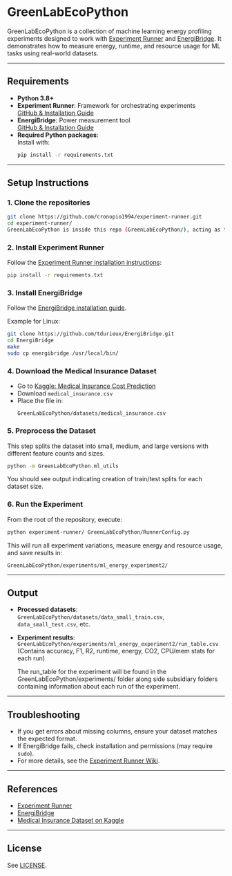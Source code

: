 # GreenLabEcoPython

GreenLabEcoPython is a collection of machine learning energy profiling experiments designed to work with [Experiment Runner](https://github.com/S2-group/experiment-runner) and [EnergiBridge](https://github.com/tdurieux/EnergiBridge). It demonstrates how to measure energy, runtime, and resource usage for ML tasks using real-world datasets.

---

## Requirements

- **Python 3.8+**
- **Experiment Runner**: Framework for orchestrating experiments  
  [GitHub & Installation Guide](https://github.com/S2-group/experiment-runner)
- **EnergiBridge**: Power measurement tool  
  [GitHub & Installation Guide](https://github.com/tdurieux/EnergiBridge)
- **Required Python packages**:  
  Install with:
  ```sh
  pip install -r requirements.txt
  ```

---

## Setup Instructions

### 1. Clone the repositories

```sh
git clone https://github.com/cronopio1994/experiment-runner.git
cd experiment-runner/
GreenLabEcoPython is inside this repo (GreenLabEcoPython/), acting as the replication package
```

### 2. Install Experiment Runner

Follow the [Experiment Runner installation instructions](https://github.com/S2-group/experiment-runner#requirements):

```sh
pip install -r requirements.txt
```

### 3. Install EnergiBridge

Follow the [EnergiBridge installation guide](https://github.com/tdurieux/EnergiBridge#installation).

Example for Linux:
```sh
git clone https://github.com/tdurieux/EnergiBridge.git
cd EnergiBridge
make
sudo cp energibridge /usr/local/bin/
```

### 4. Download the Medical Insurance Dataset

- Go to [Kaggle: Medical Insurance Cost Prediction](https://www.kaggle.com/datasets/mohankrishnathalla/medical-insurance-cost-prediction?select=medical_insurance.csv)
- Download `medical_insurance.csv`
- Place the file in:
  ```
  GreenLabEcoPython/datasets/medical_insurance.csv
  ```

### 5. Preprocess the Dataset

This step splits the dataset into small, medium, and large versions with different feature counts and sizes.

```sh
python -m GreenLabEcoPython.ml_utils
```

You should see output indicating creation of train/test splits for each dataset size.

### 6. Run the Experiment

From the root of the repository, execute:

```sh
python experiment-runner/ GreenLabEcoPython/RunnerConfig.py
```

This will run all experiment variations, measure energy and resource usage, and save results in:

```
GreenLabEcoPython/experiments/ml_energy_experiment2/
```

---

## Output

- **Processed datasets**:  
  `GreenLabEcoPython/datasets/data_small_train.csv`, `data_small_test.csv`, etc.
- **Experiment results**:  
  `GreenLabEcoPython/experiments/ml_energy_experiment2/run_table.csv`  
  (Contains accuracy, F1, R2, runtime, energy, CO2, CPU/mem stats for each run)

  The run_table for the experiment will be found in the GreenLabEcoPython/experiments/ folder along side subsidiary folders containing information about each run of the experiment.

---

## Troubleshooting

- If you get errors about missing columns, ensure your dataset matches the expected format.
- If EnergiBridge fails, check installation and permissions (may require `sudo`).
- For more details, see the [Experiment Runner Wiki](https://github.com/S2-group/experiment-runner/wiki).

---

## References

- [Experiment Runner](https://github.com/S2-group/experiment-runner)
- [EnergiBridge](https://github.com/tdurieux/EnergiBridge)
- [Medical Insurance Dataset on Kaggle](https://www.kaggle.com/datasets/mohankrishnathalla/medical-insurance-cost-prediction?select=medical_insurance.csv)

---

## License

See [LICENSE](LICENSE).